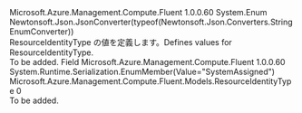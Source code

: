 <Type Name="ResourceIdentityType" FullName="Microsoft.Azure.Management.Compute.Fluent.Models.ResourceIdentityType">
  <TypeSignature Language="C#" Value="public enum ResourceIdentityType" />
  <TypeSignature Language="ILAsm" Value=".class public auto ansi sealed ResourceIdentityType extends System.Enum" />
  <TypeSignature Language="DocId" Value="T:Microsoft.Azure.Management.Compute.Fluent.Models.ResourceIdentityType" />
  <TypeSignature Language="VB.NET" Value="Public Enum ResourceIdentityType" />
  <TypeSignature Language="F#" Value="type ResourceIdentityType = " />
  <AssemblyInfo>
    <AssemblyName>Microsoft.Azure.Management.Compute.Fluent</AssemblyName>
    <AssemblyVersion>1.0.0.60</AssemblyVersion>
  </AssemblyInfo>
  <Base>
    <BaseTypeName>System.Enum</BaseTypeName>
  </Base>
  <Attributes>
    <Attribute>
      <AttributeName>Newtonsoft.Json.JsonConverter(typeof(Newtonsoft.Json.Converters.StringEnumConverter))</AttributeName>
    </Attribute>
  </Attributes>
  <Docs>
    <summary>
            <span data-ttu-id="b4017-101">ResourceIdentityType の値を定義します。</span><span class="sxs-lookup"><span data-stu-id="b4017-101">Defines values for ResourceIdentityType.</span></span>
            </summary>
    <remarks>To be added.</remarks>
  </Docs>
  <Members>
    <Member MemberName="SystemAssigned">
      <MemberSignature Language="C#" Value="SystemAssigned" />
      <MemberSignature Language="ILAsm" Value=".field public static literal valuetype Microsoft.Azure.Management.Compute.Fluent.Models.ResourceIdentityType SystemAssigned = int32(0)" />
      <MemberSignature Language="DocId" Value="F:Microsoft.Azure.Management.Compute.Fluent.Models.ResourceIdentityType.SystemAssigned" />
      <MemberSignature Language="VB.NET" Value="SystemAssigned" />
      <MemberSignature Language="F#" Value="SystemAssigned = 0" Usage="Microsoft.Azure.Management.Compute.Fluent.Models.ResourceIdentityType.SystemAssigned" />
      <MemberType>Field</MemberType>
      <AssemblyInfo>
        <AssemblyName>Microsoft.Azure.Management.Compute.Fluent</AssemblyName>
        <AssemblyVersion>1.0.0.60</AssemblyVersion>
      </AssemblyInfo>
      <Attributes>
        <Attribute>
          <AttributeName>System.Runtime.Serialization.EnumMember(Value="SystemAssigned")</AttributeName>
        </Attribute>
      </Attributes>
      <ReturnValue>
        <ReturnType>Microsoft.Azure.Management.Compute.Fluent.Models.ResourceIdentityType</ReturnType>
      </ReturnValue>
      <MemberValue>0</MemberValue>
      <Docs>
        <summary>To be added.</summary>
      </Docs>
    </Member>
  </Members>
</Type>